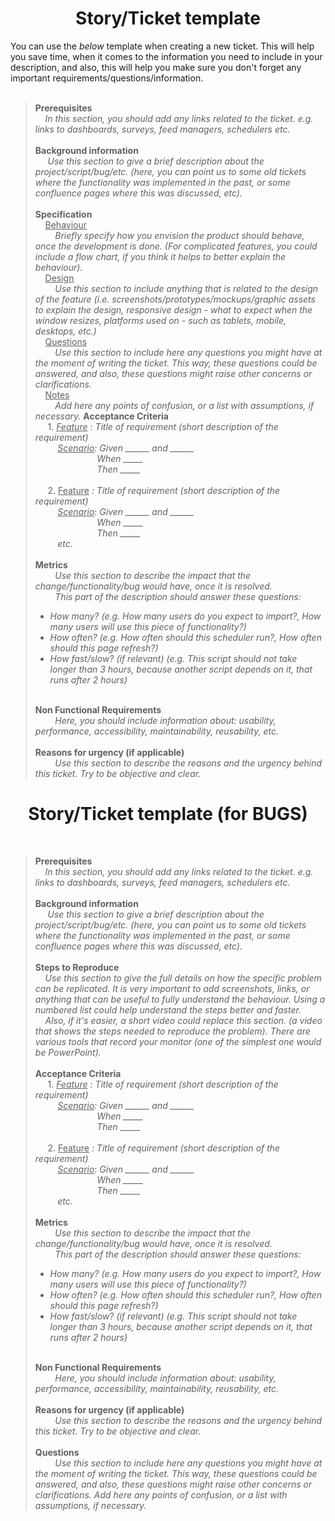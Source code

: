 
<h1 align="center">Story/Ticket template</h1>

You can use the *below* template when creating a new ticket. This will help you save time, when it comes to the information you need to include in your description, and also, this will help you make sure you don't forget any important requirements/questions/information.
<br><br>

>**Prerequisites**
><br>&nbsp;&nbsp;&nbsp;&nbsp;*In this section, you should add any links related to the ticket. e.g. links to dashboards, surveys, feed managers, schedulers etc.*
><br><br>**Background information**
><br>&nbsp;&nbsp;&nbsp;&nbsp; *Use this section to give a brief description about the project/script/bug/etc. (here, you can point us to some old tickets where the functionality was implemented in the past, or some confluence pages where this was discussed, etc).*
><br><br>**Specification**
><br>&nbsp;&nbsp;&nbsp;&nbsp;<u>Behaviour</u>
><br>&nbsp;&nbsp;&nbsp;&nbsp;&nbsp;&nbsp;&nbsp;&nbsp;*Briefly specify how you envision the product should behave, once the development is done. (For complicated features, you could include a flow chart, if you think it helps to better explain the behaviour).*
><br>&nbsp;&nbsp;&nbsp;&nbsp;<u>Design</u>
><br>&nbsp;&nbsp;&nbsp;&nbsp;&nbsp;&nbsp;&nbsp;&nbsp;*Use this section to include anything that is related to the design of the feature (i.e. screenshots/prototypes/mockups/graphic
assets to explain the design, responsive design - what to expect when the window resizes, platforms used on - such as
tablets, mobile, desktops, etc.)*
><br>&nbsp;&nbsp;&nbsp;&nbsp;<u>Questions</u>
><br>&nbsp;&nbsp;&nbsp;&nbsp;&nbsp;&nbsp;&nbsp;&nbsp;*Use this section to include here any questions you might have at the moment of writing the ticket. This way, these questions
could be answered, and also, these questions might raise other concerns or clarifications.*
><br>&nbsp;&nbsp;&nbsp;&nbsp;<u>Notes</u>
><br>&nbsp;&nbsp;&nbsp;&nbsp;&nbsp;&nbsp;&nbsp;&nbsp;*Add here any points of confusion, or a list with assumptions, if necessary.*
>**Acceptance Criteria**
><br>&nbsp;&nbsp;&nbsp;&nbsp; 1. <u>*Feature*</u> *: Title of requirement (short description of the requirement)*
><br>&nbsp;&nbsp;&nbsp;&nbsp;&nbsp;&nbsp;&nbsp;&nbsp;&nbsp;<u>*Scenario*</u>*: Given ______ and ______*
><br>&nbsp;&nbsp;&nbsp;&nbsp;&nbsp;&nbsp;&nbsp;&nbsp;&nbsp;&nbsp;&nbsp;&nbsp;&nbsp;&nbsp;&nbsp;&nbsp;&nbsp;&nbsp;&nbsp;&nbsp;&nbsp;&nbsp;&nbsp;&nbsp;&nbsp;*When _____* 
><br>&nbsp;&nbsp;&nbsp;&nbsp;&nbsp;&nbsp;&nbsp;&nbsp;&nbsp;&nbsp;&nbsp;&nbsp;&nbsp;&nbsp;&nbsp;&nbsp;&nbsp;&nbsp;&nbsp;&nbsp;&nbsp;&nbsp;&nbsp;&nbsp;&nbsp;*Then _____*
><br>
><br>&nbsp;&nbsp;&nbsp;&nbsp; 2. <u>Feature</u> *: Title of requirement (short description of the requirement)*
><br>&nbsp;&nbsp;&nbsp;&nbsp;&nbsp;&nbsp;&nbsp;&nbsp;&nbsp;<u>*Scenario*</u>: *Given ______ and ______*
><br>&nbsp;&nbsp;&nbsp;&nbsp;&nbsp;&nbsp;&nbsp;&nbsp;&nbsp;&nbsp;&nbsp;&nbsp;&nbsp;&nbsp;&nbsp;&nbsp;&nbsp;&nbsp;&nbsp;&nbsp;&nbsp;&nbsp;&nbsp;&nbsp;&nbsp;*When _____*
><br>&nbsp;&nbsp;&nbsp;&nbsp;&nbsp;&nbsp;&nbsp;&nbsp;&nbsp;&nbsp;&nbsp;&nbsp;&nbsp;&nbsp;&nbsp;&nbsp;&nbsp;&nbsp;&nbsp;&nbsp;&nbsp;&nbsp;&nbsp;&nbsp;&nbsp;*Then _____*
><br>&nbsp;&nbsp;&nbsp;&nbsp;&nbsp;&nbsp;&nbsp;&nbsp;&nbsp;*etc.*
><br><br>**Metrics**
><br>&nbsp;&nbsp;&nbsp;&nbsp;&nbsp;&nbsp;&nbsp;&nbsp;*Use this section to describe the impact that the change/functionality/bug would have, once it is resolved.*
><br>&nbsp;&nbsp;&nbsp;&nbsp;&nbsp;&nbsp;&nbsp;&nbsp;*This part of the description should answer these questions: <ul><li>How many? (e.g. How many users do you expect to import?, How many users will use this piece of functionality?)</li><li>How often? (e.g. How often should this scheduler run?, How often should this page refresh?)</li><li>How fast/slow? (if relevant) (e.g. This script should not take longer than 3 hours, because another script depends on it, that runs after 2 hours)*</li></ul>
><br>**Non Functional Requirements**
><br>&nbsp;&nbsp;&nbsp;&nbsp;&nbsp;&nbsp;&nbsp;&nbsp;*Here, you should include information about: usability, performance, accessibility, maintainability, reusability, etc.*
><br><br>**Reasons for urgency (if applicable)**
><br>&nbsp;&nbsp;&nbsp;&nbsp;&nbsp;&nbsp;&nbsp;&nbsp;*Use this section to describe the reasons and the urgency behind this ticket. Try to be objective and clear.*

<h1 align="center">Story/Ticket template (for BUGS)</h1
<br><br>

>**Prerequisites**
><br>&nbsp;&nbsp;&nbsp;&nbsp;*In this section, you should add any links related to the ticket. e.g. links to dashboards, surveys, feed managers, schedulers etc.*
><br><br>**Background information**
><br>&nbsp;&nbsp;&nbsp;&nbsp; *Use this section to give a brief description about the project/script/bug/etc. (here, you can point us to some old tickets where the functionality was implemented in the past, or some confluence pages where this was discussed, etc).*
><br><br>**Steps to Reproduce**
><br>&nbsp;&nbsp;&nbsp;&nbsp;*Use this section to give the full details on how the specific problem can be replicated. It is very important to add screenshots, links, or
anything that can be useful to fully understand the behaviour. Using a numbered list could help understand the steps better and faster.* <br>&nbsp;&nbsp;&nbsp;&nbsp;*Also, if it's easier, a short video could replace this section. (a video that shows the steps needed to reproduce the problem). There are various tools that record your monitor (one of the simplest one would be PowerPoint).*
><br><br>**Acceptance Criteria**
><br>&nbsp;&nbsp;&nbsp;&nbsp; 1. <u>*Feature*</u> *: Title of requirement (short description of the requirement)*
><br>&nbsp;&nbsp;&nbsp;&nbsp;&nbsp;&nbsp;&nbsp;&nbsp;&nbsp;<u>*Scenario*</u>*: Given ______ and ______*
><br>&nbsp;&nbsp;&nbsp;&nbsp;&nbsp;&nbsp;&nbsp;&nbsp;&nbsp;&nbsp;&nbsp;&nbsp;&nbsp;&nbsp;&nbsp;&nbsp;&nbsp;&nbsp;&nbsp;&nbsp;&nbsp;&nbsp;&nbsp;&nbsp;&nbsp;*When _____* 
><br>&nbsp;&nbsp;&nbsp;&nbsp;&nbsp;&nbsp;&nbsp;&nbsp;&nbsp;&nbsp;&nbsp;&nbsp;&nbsp;&nbsp;&nbsp;&nbsp;&nbsp;&nbsp;&nbsp;&nbsp;&nbsp;&nbsp;&nbsp;&nbsp;&nbsp;*Then _____*
><br>
><br>&nbsp;&nbsp;&nbsp;&nbsp; 2. <u>Feature</u> *: Title of requirement (short description of the requirement)*
><br>&nbsp;&nbsp;&nbsp;&nbsp;&nbsp;&nbsp;&nbsp;&nbsp;&nbsp;<u>*Scenario*</u>: *Given ______ and ______*
><br>&nbsp;&nbsp;&nbsp;&nbsp;&nbsp;&nbsp;&nbsp;&nbsp;&nbsp;&nbsp;&nbsp;&nbsp;&nbsp;&nbsp;&nbsp;&nbsp;&nbsp;&nbsp;&nbsp;&nbsp;&nbsp;&nbsp;&nbsp;&nbsp;&nbsp;*When _____*
><br>&nbsp;&nbsp;&nbsp;&nbsp;&nbsp;&nbsp;&nbsp;&nbsp;&nbsp;&nbsp;&nbsp;&nbsp;&nbsp;&nbsp;&nbsp;&nbsp;&nbsp;&nbsp;&nbsp;&nbsp;&nbsp;&nbsp;&nbsp;&nbsp;&nbsp;*Then _____*
><br>&nbsp;&nbsp;&nbsp;&nbsp;&nbsp;&nbsp;&nbsp;&nbsp;&nbsp;*etc.*
><br><br>**Metrics**
><br>&nbsp;&nbsp;&nbsp;&nbsp;&nbsp;&nbsp;&nbsp;&nbsp;*Use this section to describe the impact that the change/functionality/bug would have, once it is resolved.*
><br>&nbsp;&nbsp;&nbsp;&nbsp;&nbsp;&nbsp;&nbsp;&nbsp;*This part of the description should answer these questions: <ul><li>How many? (e.g. How many users do you expect to import?, How many users will use this piece of functionality?)</li><li>How often? (e.g. How often should this scheduler run?, How often should this page refresh?)</li><li>How fast/slow? (if relevant) (e.g. This script should not take longer than 3 hours, because another script depends on it, that runs after 2 hours)*</li></ul>
><br>**Non Functional Requirements**
><br>&nbsp;&nbsp;&nbsp;&nbsp;&nbsp;&nbsp;&nbsp;&nbsp;*Here, you should include information about: usability, performance, accessibility, maintainability, reusability, etc.*
><br><br>**Reasons for urgency (if applicable)**
><br>&nbsp;&nbsp;&nbsp;&nbsp;&nbsp;&nbsp;&nbsp;&nbsp;*Use this section to describe the reasons and the urgency behind this ticket. Try to be objective and clear.*
><br><br>**Questions**
><br>&nbsp;&nbsp;&nbsp;&nbsp;&nbsp;&nbsp;&nbsp;&nbsp;*Use this section to include here any questions you might have at the moment of writing the ticket. This way, these questions could
be answered, and also, these questions might raise other concerns or clarifications. Add here any points of confusion, or a list with assumptions, if necessary.*